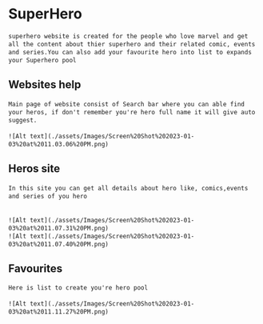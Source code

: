 # SuperHero
    superhero website is created for the people who love marvel and get all the content about thier superhero and their related comic, events and series.You can also add your favourite hero into list to expands your Superhero pool


## Websites help 

    Main page of website consist of Search bar where you can able find your heros, if don't remember you're hero full name it will give auto suggest.

    ![Alt text](./assets/Images/Screen%20Shot%202023-01-03%20at%2011.03.06%20PM.png)

## Heros site
    
    In this site you can get all details about hero like, comics,events and series of you hero


    ![Alt text](./assets/Images/Screen%20Shot%202023-01-03%20at%2011.07.31%20PM.png)
    ![Alt text](./assets/Images/Screen%20Shot%202023-01-03%20at%2011.07.40%20PM.png)

## Favourites

    Here is list to create you're hero pool

    ![Alt text](./assets/Images/Screen%20Shot%202023-01-03%20at%2011.11.27%20PM.png)